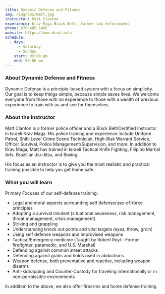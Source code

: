 ```yaml
---
title: Dynamic Defense and Fitness
img: /img/cms/matt.jpg
instructor: Matt Clanton
experience: Krav Maga Black Belt, former law enforcement
phone: 678-485-1498
website: https://www.dcsd.info
schedule:
  - days:
      - Saturday
      - Sunday
    start: 03:00 pm
    end: 05:00 pm
---
```

### About Dynamic Defense and Fitness

Dynamic Defense is a principle-based system with a focus on simplicity. Our goal is to keep things simple, because simple saves lives. We welcome everyone from those with no experience to those with a wealth of previous experience to train with us and see for themselves.

### About the instructor

Matt Clanton is a former police officer and a Black Belt/Certified Instructor in Israeli Krav Maga. His police training and experience include Uniform Patrol, Shift-Level Crime Scene Technician, High-Risk Warrant Service, Officer Survival, Police Management/Supervision, and more. In addition to Krav Maga, Matt has trained in Israeli Tactical Knife Fighting, Filipino Martial Arts, Brazilian Jiu-Jitsu, and Boxing.

His focus as an instructor is to give you the most realistic and practical training possible to help you get home safe.

### What you will learn

Primary Focuses of our self-defense training:

* Legal and moral aspects surrounding self defense/use-of-force principles
* Adopting a survival mindset (situational awareness, risk management, threat management, crisis management).
* Striking and grappling
* Understanding knock out points and vital targets (eyes, throw, groin)
* Using self defense weapons and improvised weapons
* Tactical/Emergency medicine (Taught by Robert Royl - Former firefighter, paramedic, and U.S. Marshal)
* Defending against common street attacks
* Defending against grabs and holds used in abductions
* Weapon defense, both preventative and reactive, including weapon disarms
* Anti-kidnapping and Counter-Custody for traveling internationally or in non-permissible environments

In addition to the above, we also offer firearms and home defense training.